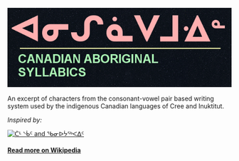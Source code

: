 ![Canadian Aboriginal Syllabics](https://github.com/eskzsolt/animated-abugida/blob/master/tumblr_inline_p0ojk6zoR01tq3sd6_1280.png)

An excerpt of characters from the consonant-vowel pair based writing system used by the indigenous Canadian languages of Cree and Inuktitut.

*Inspired by:*

[![ᑖᒻ ᔅᑳᑦ and ᖃᓂᐅᔮᖅᐸᐃᑦ](http://img.youtube.com/vi/xW4hI_METac/mqdefault.jpg)](https://youtu.be/xW4hI_METac)

#### [Read more on Wikipedia](https://en.wikipedia.org/wiki/Canadian_Aboriginal_syllabics)
